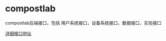 # compostlab

compostlab后端接口，包括 用户系统接口，设备系统接口，数据接口，实验接口

[详细接口地址](https://documenter.getpostman.com/view/8304414/TzJx7G4h)
